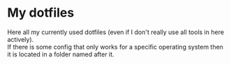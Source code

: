 # My dotfiles

Here all my currently used dotfiles (even if I don't really use all tools in here actively).\
If there is some config that only works for a specific operating system then it is located in a folder named after it.
